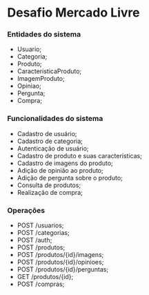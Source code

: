# Desafio Mercado Livre

### Entidades do sistema
- Usuario;
- Categoria;
- Produto;
- CaracteristicaProduto;
- ImagemProduto;
- Opiniao;
- Pergunta;
- Compra; 

### Funcionalidades do sistema
- Cadastro de usuário;
- Cadastro de categoria;
- Autenticação de usuário;
- Cadastro de produto e suas características;
- Cadastro de imagens do produto;
- Adição de opinião ao produto;
- Adição de pergunta sobre o produto;
- Consulta de produtos;
- Realização de compra;

### Operações
- POST /usuarios;
- POST /categorias;
- POST /auth;
- POST /produtos;
- POST /produtos/{id}/imagens;
- POST /produtos/{id}/opinioes;
- POST /produtos/{id}/perguntas;
- GET /produtos/{id};
- POST /compras;
